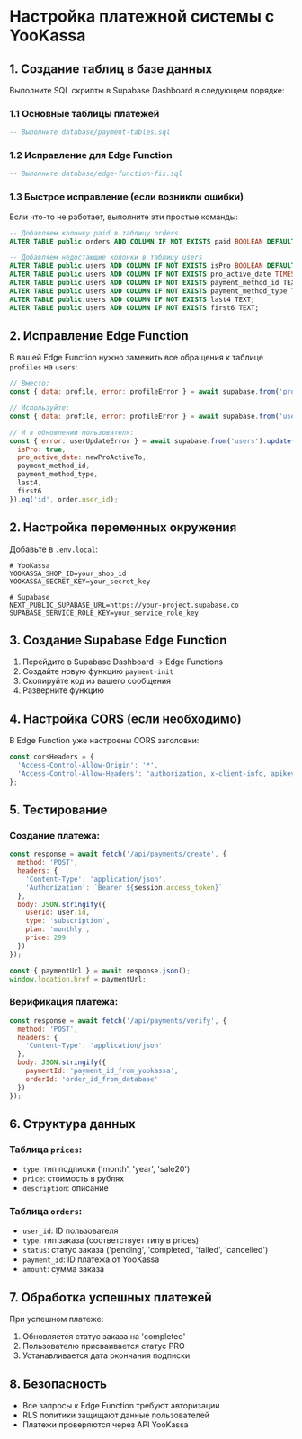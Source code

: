 # Настройка платежной системы с YooKassa

## 1. Создание таблиц в базе данных

Выполните SQL скрипты в Supabase Dashboard в следующем порядке:

### 1.1 Основные таблицы платежей
```sql
-- Выполните database/payment-tables.sql
```

### 1.2 Исправление для Edge Function
```sql
-- Выполните database/edge-function-fix.sql
```

### 1.3 Быстрое исправление (если возникли ошибки)

Если что-то не работает, выполните эти простые команды:

```sql
-- Добавляем колонку paid в таблицу orders
ALTER TABLE public.orders ADD COLUMN IF NOT EXISTS paid BOOLEAN DEFAULT FALSE;

-- Добавляем недостающие колонки в таблицу users
ALTER TABLE public.users ADD COLUMN IF NOT EXISTS isPro BOOLEAN DEFAULT FALSE;
ALTER TABLE public.users ADD COLUMN IF NOT EXISTS pro_active_date TIMESTAMP WITH TIME ZONE;
ALTER TABLE public.users ADD COLUMN IF NOT EXISTS payment_method_id TEXT;
ALTER TABLE public.users ADD COLUMN IF NOT EXISTS payment_method_type TEXT;
ALTER TABLE public.users ADD COLUMN IF NOT EXISTS last4 TEXT;
ALTER TABLE public.users ADD COLUMN IF NOT EXISTS first6 TEXT;
```

## 2. Исправление Edge Function

В вашей Edge Function нужно заменить все обращения к таблице `profiles` на `users`:

```javascript
// Вместо:
const { data: profile, error: profileError } = await supabase.from('profiles').select('email').eq('id', order.profile_id).single();

// Используйте:
const { data: profile, error: profileError } = await supabase.from('users').select('email').eq('id', order.user_id).single();

// И в обновлении пользователя:
const { error: userUpdateError } = await supabase.from('users').update({
  isPro: true,
  pro_active_date: newProActiveTo,
  payment_method_id,
  payment_method_type,
  last4,
  first6
}).eq('id', order.user_id);
```

## 2. Настройка переменных окружения

Добавьте в `.env.local`:

```env
# YooKassa
YOOKASSA_SHOP_ID=your_shop_id
YOOKASSA_SECRET_KEY=your_secret_key

# Supabase
NEXT_PUBLIC_SUPABASE_URL=https://your-project.supabase.co
SUPABASE_SERVICE_ROLE_KEY=your_service_role_key
```

## 3. Создание Supabase Edge Function

1. Перейдите в Supabase Dashboard → Edge Functions
2. Создайте новую функцию `payment-init`
3. Скопируйте код из вашего сообщения
4. Разверните функцию

## 4. Настройка CORS (если необходимо)

В Edge Function уже настроены CORS заголовки:

```typescript
const corsHeaders = {
  'Access-Control-Allow-Origin': '*',
  'Access-Control-Allow-Headers': 'authorization, x-client-info, apikey, content-type'
};
```

## 5. Тестирование

### Создание платежа:
```javascript
const response = await fetch('/api/payments/create', {
  method: 'POST',
  headers: {
    'Content-Type': 'application/json',
    'Authorization': `Bearer ${session.access_token}`
  },
  body: JSON.stringify({
    userId: user.id,
    type: 'subscription',
    plan: 'monthly',
    price: 299
  })
});

const { paymentUrl } = await response.json();
window.location.href = paymentUrl;
```

### Верификация платежа:
```javascript
const response = await fetch('/api/payments/verify', {
  method: 'POST',
  headers: {
    'Content-Type': 'application/json'
  },
  body: JSON.stringify({
    paymentId: 'payment_id_from_yookassa',
    orderId: 'order_id_from_database'
  })
});
```

## 6. Структура данных

### Таблица `prices`:
- `type`: тип подписки ('month', 'year', 'sale20')
- `price`: стоимость в рублях
- `description`: описание

### Таблица `orders`:
- `user_id`: ID пользователя
- `type`: тип заказа (соответствует типу в prices)
- `status`: статус заказа ('pending', 'completed', 'failed', 'cancelled')
- `payment_id`: ID платежа от YooKassa
- `amount`: сумма заказа

## 7. Обработка успешных платежей

При успешном платеже:
1. Обновляется статус заказа на 'completed'
2. Пользователю присваивается статус PRO
3. Устанавливается дата окончания подписки

## 8. Безопасность

- Все запросы к Edge Function требуют авторизации
- RLS политики защищают данные пользователей
- Платежи проверяются через API YooKassa

